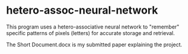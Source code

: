 # hetero-assoc-neural-network
This program uses a hetero-associative neural network to "remember" specific patterns of pixels (letters) for accurate storage and retrieval.

The Short Document.docx is my submitted paper explaining the project.
